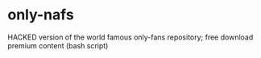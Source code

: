 # only-nafs
HACKED version of the world famous only-fans repository; free download premium content (bash script)
